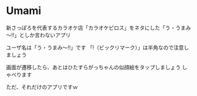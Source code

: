 # Umami
新さっぽろを代表するカラオケ店「カラオケピロス」をネタにした「う・うまみ～!!」としか言わないアプリ

ユーザ名は「う・うまみ～!!」です
「!（ビックリマーク）」は半角なので注意しましょう

画面が遷移したら、あとはひたすらがっちゃんの似顔絵をタップしましょう
しゃべります

ただ、それだけのアプリですｗ
